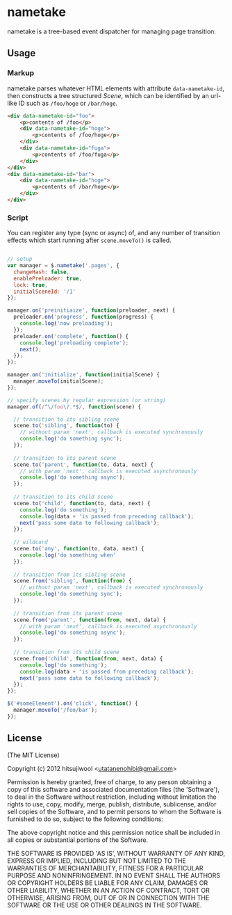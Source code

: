 # nametake

nametake is a tree-based event dispatcher for managing page transition.

## Usage

### Markup

nametake parses whatever HTML elements with attribute `data-nametake-id`, then constructs a tree structured _Scene_, which can be identified by an url-like ID such as `/foo/hoge` or `/bar/hoge`.

```html
<div data-nametake-id="foo">
    <p>contents of /foo</p>
    <div data-nametake-id="hoge">
        <p>contents of /foo/hoge</p>
    </div>
    <div data-nametake-id="fuga">
        <p>contents of /foo/fuga</p>
    </div>
</div>
<div data-nametake-id="bar">
    <div data-nametake-id="hoge">
        <p>contents of /bar/hoge</p>
    </div>
</div>
```

### Script

You can register any type (sync or async) of, and any number of transition effects which start running after `scene.moveTo()` is called.

```javascript

// setup
var manager = $.nametake('.pages', {
  changeHash: false,
  enablePreloader: true,
  lock: true,
  initialSceneId: '/1'
});

manager.on('preinitiaize', function(preloader, next) {
  preloader.on('progress', function(progress) {
    console.log('now preloading');
  });
  preloader.on('complete', function() {
    console.log('preloading complete');
    next();
  });
});

manager.on('initialize', function(initialScene) {
  manager.moveTo(initialScene);
});

// specify scenes by regular expression (or string)
manager.of(/^\/foo\/.*$/, function(scene) {

  // transition to its sibling scene
  scene.to('sibling', function(to) {
    // without param 'next', callback is executed synchronously
    console.log('do something sync');
  });
  
  // transition to its parent scene
  scene.to('parent', function(to, data, next) {
    // with param 'next', callback is executed asynchronously
    console.log('do something async');
  });  
  
  // transition to its child scene
  scene.to('child', function(to, data, next) {
    console.log('do something');
    console.log(data + 'is passed from preceding callback');
    next('pass some data to following callback');
  });
  
  // wildcard
  scene.to('any', function(to, data, next) {
    console.log('do something when'
  });
  
  // transition from its sibling scene
  scene.from('sibling', function(from) {
    // without param 'next', callback is executed synchronously
    console.log('do something sync');
  });
  
  // transition from its parent scene
  scene.from('parent', function(from, next, data) {
    // with param 'next', callback is executed asynchronously
    console.log('do something async');
  });  
  
  // transition from its child scene
  scene.from('child', function(from, next, data) {
    console.log('do something');
    console.log(data + 'is passed from preceding callback');
    next('pass some data to following callback');
  });  
});

$('#someElement').on('click', function() {
  manager.moveTo('/foo/bar');
});

```

## License

(The MIT License)

Copyright (c) 2012 hitsujiwool &lt;utatanenohibi@gmail.com&gt;

Permission is hereby granted, free of charge, to any person obtaining
a copy of this software and associated documentation files (the
'Software'), to deal in the Software without restriction, including
without limitation the rights to use, copy, modify, merge, publish,
distribute, sublicense, and/or sell copies of the Software, and to
permit persons to whom the Software is furnished to do so, subject to
the following conditions:

The above copyright notice and this permission notice shall be
included in all copies or substantial portions of the Software.

THE SOFTWARE IS PROVIDED 'AS IS', WITHOUT WARRANTY OF ANY KIND,
EXPRESS OR IMPLIED, INCLUDING BUT NOT LIMITED TO THE WARRANTIES OF
MERCHANTABILITY, FITNESS FOR A PARTICULAR PURPOSE AND NONINFRINGEMENT.
IN NO EVENT SHALL THE AUTHORS OR COPYRIGHT HOLDERS BE LIABLE FOR ANY
CLAIM, DAMAGES OR OTHER LIABILITY, WHETHER IN AN ACTION OF CONTRACT,
TORT OR OTHERWISE, ARISING FROM, OUT OF OR IN CONNECTION WITH THE
SOFTWARE OR THE USE OR OTHER DEALINGS IN THE SOFTWARE.
